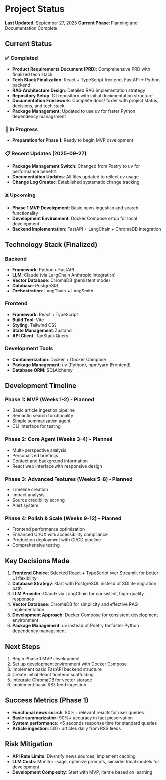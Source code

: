 # Project Status

**Last Updated**: September 27, 2025
**Current Phase**: Planning and Documentation Complete

## Current Status

### ✅ Completed
- **Product Requirements Document (PRD)**: Comprehensive PRD with finalized tech stack
- **Tech Stack Finalization**: React + TypeScript frontend, FastAPI + Python backend
- **RAG Architecture Design**: Detailed RAG implementation strategy
- **Repository Setup**: Git repository with initial documentation structure
- **Documentation Framework**: Complete docs/ folder with project status, decisions, and tech stack
- **Package Management**: Updated to use uv for faster Python dependency management

### 🔄 In Progress
- **Preparation for Phase 1**: Ready to begin MVP development

### 📋 Recent Updates (2025-09-27)
- **Package Management Switch**: Changed from Poetry to uv for performance benefits
- **Documentation Updates**: All files updated to reflect uv usage
- **Change Log Created**: Established systematic change tracking

### ⏳ Upcoming
- **Phase 1 MVP Development**: Basic news ingestion and search functionality
- **Development Environment**: Docker Compose setup for local development
- **Backend Implementation**: FastAPI + LangChain + ChromaDB integration

## Technology Stack (Finalized)

### Backend
- **Framework**: Python + FastAPI
- **LLM**: Claude (via LangChain Anthropic integration)
- **Vector Database**: ChromaDB (persistent mode)
- **Database**: PostgreSQL
- **Orchestration**: LangChain + LangSmith

### Frontend
- **Framework**: React + TypeScript
- **Build Tool**: Vite
- **Styling**: Tailwind CSS
- **State Management**: Zustand
- **API Client**: TanStack Query

### Development Tools
- **Containerization**: Docker + Docker Compose
- **Package Management**: uv (Python), npm/yarn (Frontend)
- **Database ORM**: SQLAlchemy

## Development Timeline

### Phase 1: MVP (Weeks 1-2) - Planned
- Basic article ingestion pipeline
- Semantic search functionality
- Simple summarization agent
- CLI interface for testing

### Phase 2: Core Agent (Weeks 3-4) - Planned
- Multi-perspective analysis
- Personalized briefings
- Context and background information
- React web interface with responsive design

### Phase 3: Advanced Features (Weeks 5-8) - Planned
- Timeline creation
- Impact analysis
- Source credibility scoring
- Alert system

### Phase 4: Polish & Scale (Weeks 9-12) - Planned
- Frontend performance optimization
- Enhanced UI/UX with accessibility compliance
- Production deployment with CI/CD pipeline
- Comprehensive testing

## Key Decisions Made

1. **Frontend Choice**: Selected React + TypeScript over Streamlit for better UI flexibility
2. **Database Strategy**: Start with PostgreSQL instead of SQLite migration path
3. **LLM Provider**: Claude via LangChain for consistent, high-quality responses
4. **Vector Database**: ChromaDB for simplicity and effective RAG implementation
5. **Development Approach**: Docker Compose for consistent development environment
6. **Package Management**: uv instead of Poetry for faster Python dependency management

## Next Steps

1. Begin Phase 1 MVP development
2. Set up development environment with Docker Compose
3. Implement basic FastAPI backend structure
4. Create initial React frontend scaffolding
5. Integrate ChromaDB for vector storage
6. Implement basic RSS feed ingestion

## Success Metrics (Phase 1)

- **Functional news search**: 80%+ relevant results for user queries
- **Basic summarization**: 90%+ accuracy in fact preservation
- **System performance**: <5 seconds response time for standard queries
- **Article ingestion**: 500+ articles daily from RSS feeds

## Risk Mitigation

- **API Rate Limits**: Diversify news sources, implement caching
- **LLM Costs**: Monitor usage, optimize prompts, consider local models for development
- **Development Complexity**: Start with MVP, iterate based on learning